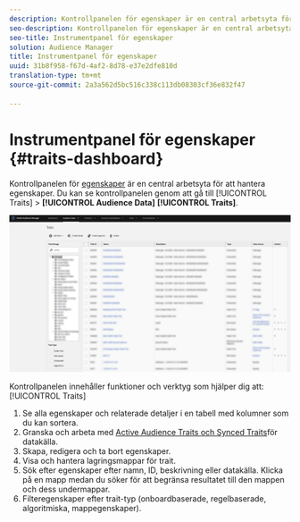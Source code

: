 ```yaml
---
description: Kontrollpanelen för egenskaper är en central arbetsyta för att hantera egenskaper.
seo-description: Kontrollpanelen för egenskaper är en central arbetsyta för att hantera egenskaper.
seo-title: Instrumentpanel för egenskaper
solution: Audience Manager
title: Instrumentpanel för egenskaper
uuid: 31b8f958-f67d-4af2-8d78-e37e2dfe810d
translation-type: tm+mt
source-git-commit: 2a3a562d5bc516c338c113db08303cf36e832f47

---
```



# Instrumentpanel för egenskaper {#traits-dashboard}

Kontrollpanelen för [egenskaper](https://bank.demdex.com/portal/Traits/Traits.ddx#show/list) är en central arbetsyta för att hantera egenskaper. Du kan se kontrollpanelen genom att gå till [!UICONTROL Traits] > **[!UICONTROL Audience Data]** **[!UICONTROL Traits]**.

![](assets/traits-dashboard.png)

<!-- c_tb_dashboard.xml -->

Kontrollpanelen innehåller funktioner och verktyg som hjälper dig att: [!UICONTROL Traits]

1. Se alla egenskaper och relaterade detaljer i en tabell med kolumner som du kan sortera.
2. Granska och arbeta med [Active Audience Traits och Synced Traits](../../features/traits/client-activity-synced-audience-traits.md)för datakälla.
3. Skapa, redigera och ta bort egenskaper.
4. Visa och hantera lagringsmappar för trait.
5. Sök efter egenskaper efter namn, ID, beskrivning eller datakälla. Klicka på en mapp medan du söker för att begränsa resultatet till den mappen och dess undermappar.
6. Filteregenskaper efter trait-typ (onboardbaserade, regelbaserade, algoritmiska, mappegenskaper).